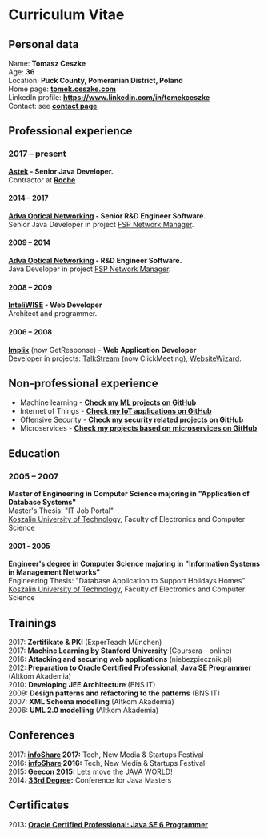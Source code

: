 # Curriculum Vitae

## Personal data
Name: **Tomasz Ceszke**  
Age: **36**  
Location: **Puck County, Pomeranian District, Poland**  
Home page: **[tomek.ceszke.com](http://tomek.ceszke.com/)**  
LinkedIn profile: **https://www.linkedin.com/in/tomekceszke**  
Contact: see **[contact page](http://tomek.ceszke.com/contact.html)**                  

## Professional experience
### 2017 – present
**[Astek](http://en.astek.pl/) - Senior Java Developer.**  
Contractor at **[Roche](http://it.roche.pl/en/)**
#### 2014 – 2017
**[Adva Optical Networking](http://www.advaoptical.com/) - Senior R&D Engineer Software.**  
Senior Java Developer in project [FSP Network Manager](http://www.advaoptical.com/en/products/automated-network-management/fsp-network-manager.aspx).
#### 2009 – 2014
**[Adva Optical Networking](http://www.advaoptical.com/)  - R&D Engineer Software.**  
Java Developer in project [FSP Network Manager](http://www.advaoptical.com/en/products/automated-network-management/fsp-network-manager.aspx).
#### 2008 – 2009
**[InteliWISE](http://www.inteliwise.com/) - Web Developer**  
Architect and programmer.
#### 2006 – 2008
**[Implix](http://www.getresponse.com)** (now GetResponse) - **Web Application Developer**  
Developer in projects: [TalkStream](http://talkstream.com/) (now ClickMeeting), [WebsiteWizard](http://websitewizard.com/).

## Non-professional experience
* Machine learning - **[Check my ML projects on GitHub](https://github.com/tomekceszke?utf8=%E2%9C%93&tab=repositories&q=machine-learning)**
* Internet of Things - **[Check my IoT applications on GitHub](https://github.com/tomekceszke?utf8=%E2%9C%93&tab=repositories&q=iot)**
* Offensive Security - **[Check my security related projects on GitHub](https://github.com/tomekceszke?utf8=%E2%9C%93&tab=repositories&q=offensive-security)**
* Microservices - **[Check my projects based on microservices on GitHub](https://github.com/tomekceszke?utf8=%E2%9C%93&tab=repositories&q=microservices)**

## Education
### 2005 – 2007
**Master of Engineering in Computer Science majoring in "Application of Database Systems"**  
Master's Thesis: "IT Job Portal"  
[Koszalin University of Technology](http://www.tu.koszalin.pl/eng), Faculty of Electronics and Computer Science  
#### 2001 - 2005
**Engineer's degree in Computer Science majoring in "Information Systems in Management Networks"**  
Engineering Thesis: "Database Application to Support Holidays Homes"  
[Koszalin University of Technology](http://www.tu.koszalin.pl/eng), Faculty of Electronics and Computer Science

## Trainings
2017: **Zertifikate & PKI** (ExperTeach München)  
2017: **Machine Learning by Stanford University** (Coursera - online)  
2016: **Attacking and securing web applications** (niebezpiecznik.pl)  
2012: **Preparation to Oracle Certified Professional, Java SE Programmer** (Altkom Akademia)  
2010: **Developing JEE Architecture** (BNS IT)  
2009: **Design patterns and refactoring to the patterns** (BNS IT)  
2007: **XML Schema modelling** (Altkom Akademia)  
2006: **UML 2.0 modelling** (Altkom Akademia)  

## Conferences
2017: **[infoShare](https://infoshare.pl/) 2017:** Tech, New Media & Startups Festival  
2016: **[infoShare](https://infoshare.pl/) 2016:** Tech, New Media & Startups Festival  
2015: **[Geecon](http://geecon.org/) 2015:** Lets move the JAVA WORLD!  
2014: **[33rd Degree](http://2014.33degree.org/):** Conference for Java Masters 

## Certificates
2013: **[Oracle Certified Professional: Java SE 6 Programmer](http://education.oracle.com/pls/web_prod-plq-dad/db_pages.getpage?page_id=5001&get_params=p_exam_id:1Z0-851&p_org_id=&lang=g)**
